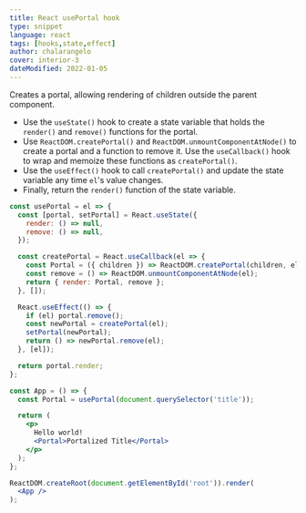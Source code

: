```yaml
---
title: React usePortal hook
type: snippet
language: react
tags: [hooks,state,effect]
author: chalarangelo
cover: interior-3
dateModified: 2022-01-05
---
```


Creates a portal, allowing rendering of children outside the parent component.

- Use the `useState()` hook to create a state variable that holds the `render()` and `remove()` functions for the portal.
- Use `ReactDOM.createPortal()` and `ReactDOM.unmountComponentAtNode()` to create a portal and a function to remove it. Use the `useCallback()` hook to wrap and memoize these functions as `createPortal()`.
- Use the `useEffect()` hook to call `createPortal()` and update the state variable any time `el`'s value changes.
- Finally, return the `render()` function of the state variable.

```jsx
const usePortal = el => {
  const [portal, setPortal] = React.useState({
    render: () => null,
    remove: () => null,
  });

  const createPortal = React.useCallback(el => {
    const Portal = ({ children }) => ReactDOM.createPortal(children, el);
    const remove = () => ReactDOM.unmountComponentAtNode(el);
    return { render: Portal, remove };
  }, []);

  React.useEffect(() => {
    if (el) portal.remove();
    const newPortal = createPortal(el);
    setPortal(newPortal);
    return () => newPortal.remove(el);
  }, [el]);

  return portal.render;
};
```

```jsx
const App = () => {
  const Portal = usePortal(document.querySelector('title'));

  return (
    <p>
      Hello world!
      <Portal>Portalized Title</Portal>
    </p>
  );
};

ReactDOM.createRoot(document.getElementById('root')).render(
  <App />
);
```
